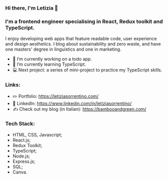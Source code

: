 ### Hi there, I'm Letizia 👋

<!--
**letizia-sorrentino/letizia-sorrentino** is a ✨ _special_ ✨ repository because its `README.md` (this file) appears on your GitHub profile.
-->

### I'm a frontend engineer specialising in React, Redux toolkit and TypeScript.

I enjoy developing web apps that feature readable code, user experience and design aesthetics. I blog about sustainability and zero waste, and have one masters' degree in linguistics and one in marketing.

- 🔭 I’m currently working on a todo app.
- 🌱 I’m currently learning TypeScript.
- 💻 Next project: a series of mini-project to practice my TypeScript skills.

### Links:
- ✏️ Portfolio: https://letiziasorrentino.com/ 
- 💼 LinkedIn: https://www.linkedin.com/in/letiziasorrentino/
- ✍ Check out my blog (in Italian): https://bambooandgreen.com/

### Tech Stack:
- HTML, CSS, Javascript;
- React.js;
- Redux Toolkit;
- TypeScript;
- Node.js;
- Express.js;
- SQL;
- Canva.
